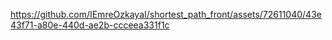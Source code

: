 

https://github.com/IEmreOzkayaI/shortest_path_front/assets/72611040/43e43f71-a80e-440d-ae2b-ccceea331f1c

